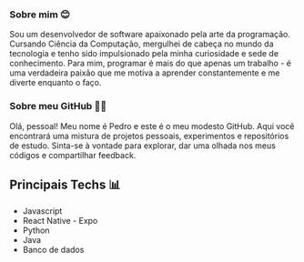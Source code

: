 ### Sobre mim 😊

Sou um desenvolvedor de software apaixonado pela arte da programação. Cursando Ciência da Computação, mergulhei de cabeça no mundo da tecnologia e tenho sido impulsionado pela minha curiosidade e sede de conhecimento. Para mim, programar é mais do que apenas um trabalho - é uma verdadeira paixão que me motiva a aprender constantemente e me diverte enquanto o faço.

### Sobre meu GitHub 👨‍💻

Olá, pessoal! Meu nome é Pedro e este é o meu modesto GitHub. Aqui você encontrará uma mistura de projetos pessoais, experimentos e repositórios de estudo. Sinta-se à vontade para explorar, dar uma olhada nos meus códigos e compartilhar feedback.


## Principais Techs 📊

- Javascript
- React Native - Expo
- Python
- Java
- Banco de dados

